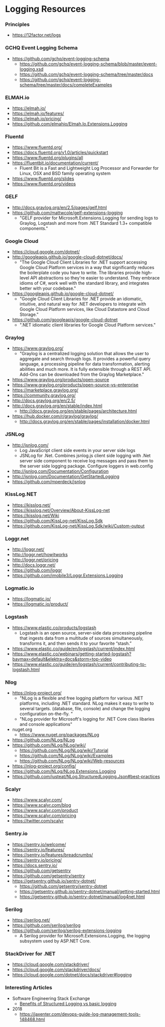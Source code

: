 
Logging Resources
====

### Principles
* https://12factor.net/logs


### GCHQ Event Logging Schema
* https://github.com/gchq/event-logging-schema
  * https://github.com/gchq/event-logging-schema/blob/master/event-logging.xsd
  * https://github.com/gchq/event-logging-schema/tree/master/docs
  * https://github.com/gchq/event-logging-schema/tree/master/docs/completeExamples


### ELMAH.io
* https://elmah.io/
* https://elmah.io/features/
* https://elmah.io/pricing/
* https://github.com/elmahio/Elmah.Io.Extensions.Logging



### Fluentd
* https://www.fluentd.org/
* https://docs.fluentd.org/v1.0/articles/quickstart
* https://www.fluentd.org/plugins/all
* https://fluentbit.io/documentation/current/
  * Fluent Bit is a Fast and Lightweight Log Processor and Forwarder for Linux, OSX and BSD family operating system
* https://www.fluentd.org/slides
* https://www.fluentd.org/videos



### GELF
* http://docs.graylog.org/en/2.5/pages/gelf.html
* https://github.com/mattwcole/gelf-extensions-logging
  * "GELF provider for Microsoft.Extensions.Logging for sending logs to Graylog, Logstash and more from .NET Standard 1.3+ compatible components."



### Google Cloud
* https://cloud.google.com/dotnet/
* http://googleapis.github.io/google-cloud-dotnet/docs/
  * "The Google Cloud Client Libraries for .NET support accessing Google Cloud Platform services in a way that significantly reduces the boilerplate code you have to write. The libraries provide high-level API abstractions so they're easier to understand. They embrace idioms of C#, work well with the standard library, and integrates better with your codebase."
* https://googleapis.github.io/google-cloud-dotnet/
  * "Google Cloud Client Libraries for .NET provide an idiomatic, intuitive, and natural way for .NET developers to integrate with Google Cloud Platform services, like Cloud Datastore and Cloud Storage."
* https://github.com/googleapis/google-cloud-dotnet
  * ".NET idiomatic client libraries for Google Cloud Platform services."


### Graylog
* https://www.graylog.org/
  * "Graylog is a centralized logging solution that allows the user to aggregate and search through logs. It provides a powerful query language, a processing pipeline for data transformation, alerting abilities and much more. It is fully extensible through a REST API. Add-Ons can be downloaded from the Graylog Marketplace."
* https://www.graylog.org/products/open-source
* https://www.graylog.org/products/open-source-vs-enterprise
* https://marketplace.graylog.org/
* https://community.graylog.org/
* http://docs.graylog.org/en/2.5/
* http://docs.graylog.org/en/stable/index.html
  * http://docs.graylog.org/en/stable/pages/architecture.html
* https://hub.docker.com/r/graylog/graylog/
  * http://docs.graylog.org/en/stable/pages/installation/docker.html



### JSNLog
* http://jsnlog.com/
  * Log JavaScript client side events in your server side logs
  * JSNLog for .Net. Combines jsnlog.js client side logging with .Net server side component to receive log messages and pass them to the server side logging package. Configure loggers in web.config
* http://jsnlog.com/Documentation/Configuration
* http://jsnlog.com/Documentation/GetStartedLogging
* https://github.com/mperdeck/jsnlog



### KissLog.NET
* https://kisslog.net/
* https://kisslog.net/Overview/About-KissLog-net
* https://kisslog.net/Wiki
* https://github.com/KissLog-net/KissLog.Sdk
* https://github.com/KissLog-net/KissLog.Sdk/wiki/Custom-output


### Loggr.net
* http://loggr.net/
* http://loggr.net/howitworks
* http://loggr.net/pricing
* http://docs.loggr.net/
* https://github.com/loggr
* https://github.com/imobile3/Loggr.Extensions.Logging


### Logmatic.io
* https://logmatic.io/
* https://logmatic.io/product/


### Logstash
* https://www.elastic.co/products/logstash
  * Logstash is an open source, server-side data processing pipeline that ingests data from a multitude of sources simultaneously, transforms it, and then sends it to your favorite “stash.”
* https://www.elastic.co/guide/en/logstash/current/index.html
* https://www.elastic.co/webinars/getting-started-logstash?baymax=default&elektra=docs&storm=top-video
* https://www.elastic.co/guide/en/logstash/current/contributing-to-logstash.html



### Nlog
* https://nlog-project.org/
  * "NLog is a flexible and free logging platform for various .NET platforms, including .NET standard. NLog makes it easy to write to several targets. (database, file, console) and change the logging configuration on-the-fly. "
  * "NLog provider for Microsoft's logging for .NET Core class libaries and console applications"
* nuget.org
  * https://www.nuget.org/packages/NLog
* https://github.com/NLog/NLog
* https://github.com/NLog/NLog/wiki/
  * https://github.com/NLog/NLog/wiki/Tutorial
  * https://github.com/NLog/NLog/wiki/Examples
  * https://github.com/NLog/NLog/wiki/Web-resources
* https://nlog-project.org/config/
* https://github.com/NLog/NLog.Extensions.Logging
* https://github.com/justeat/NLog.StructuredLogging.Json#best-practices



### Scalyr 
* https://www.scalyr.com/
* https://www.scalyr.com/blog
* https://www.scalyr.com/product
* https://www.scalyr.com/pricing
* https://twitter.com/scalyr



### Sentry.io
* https://sentry.io/welcome/
* https://sentry.io/features/
* https://sentry.io/features/breadcrumbs/
* https://sentry.io/pricing/
* https://docs.sentry.io/
* https://github.com/getsentry
* https://github.com/getsentry/sentry
* https://getsentry.github.io/sentry-dotnet/
  * https://github.com/getsentry/sentry-dotnet
  * https://getsentry.github.io/sentry-dotnet/manual/getting-started.html
  * https://getsentry.github.io/sentry-dotnet/manual/log4net.html



### Serilog
* https://serilog.net/
* https://github.com/serilog/serilog
* https://github.com/serilog/serilog-extensions-logging
  * A Serilog provider for Microsoft.Extensions.Logging, the logging subsystem used by ASP.NET Core.




### StackDriver for .NET
* https://cloud.google.com/stackdriver/
* https://cloud.google.com/stackdriver/docs/
* https://cloud.google.com/dotnet/docs/stackdriver#logging



### Interesting Articles
* Software Engineering Stack Exchange
  * [Benefits of Structured Logging vs basic logging](https://softwareengineering.stackexchange.com/questions/312197/benefits-of-structured-logging-vs-basic-logging)
* 2018
  * https://jaxenter.com/devops-guide-log-management-tools-148468.html


